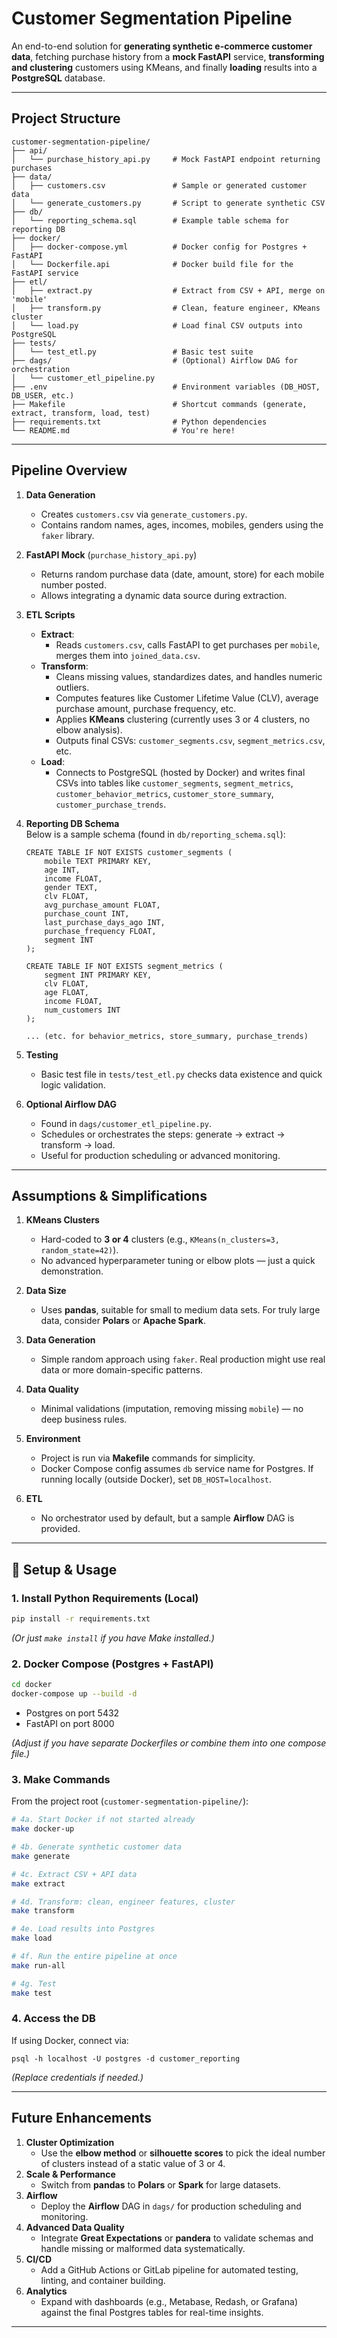 # Customer Segmentation Pipeline

An end-to-end solution for **generating synthetic e-commerce customer data**, fetching purchase history from a **mock FastAPI** service, **transforming and clustering** customers using KMeans, and finally **loading** results into a **PostgreSQL** database.

---

## Project Structure

```
customer-segmentation-pipeline/
├── api/
│   └── purchase_history_api.py     # Mock FastAPI endpoint returning purchases
├── data/
│   ├── customers.csv               # Sample or generated customer data
│   └── generate_customers.py       # Script to generate synthetic CSV
├── db/
│   └── reporting_schema.sql        # Example table schema for reporting DB
├── docker/
│   ├── docker-compose.yml          # Docker config for Postgres + FastAPI
│   └── Dockerfile.api              # Docker build file for the FastAPI service
├── etl/
│   ├── extract.py                  # Extract from CSV + API, merge on 'mobile'
│   ├── transform.py                # Clean, feature engineer, KMeans cluster
│   └── load.py                     # Load final CSV outputs into PostgreSQL
├── tests/
│   └── test_etl.py                 # Basic test suite
├── dags/                           # (Optional) Airflow DAG for orchestration
│   └── customer_etl_pipeline.py
├── .env                            # Environment variables (DB_HOST, DB_USER, etc.)
├── Makefile                        # Shortcut commands (generate, extract, transform, load, test)
├── requirements.txt                # Python dependencies
└── README.md                       # You're here!
```

---

## Pipeline Overview

1. **Data Generation**  
   - Creates `customers.csv` via `generate_customers.py`.
   - Contains random names, ages, incomes, mobiles, genders using the `faker` library.

2. **FastAPI Mock** (`purchase_history_api.py`)  
   - Returns random purchase data (date, amount, store) for each mobile number posted.
   - Allows integrating a dynamic data source during extraction.

3. **ETL Scripts**  
   - **Extract**:  
     - Reads `customers.csv`, calls FastAPI to get purchases per `mobile`, merges them into `joined_data.csv`.
   - **Transform**:  
     - Cleans missing values, standardizes dates, and handles numeric outliers.  
     - Computes features like Customer Lifetime Value (CLV), average purchase amount, purchase frequency, etc.  
     - Applies **KMeans** clustering (currently uses 3 or 4 clusters, no elbow analysis).  
     - Outputs final CSVs: `customer_segments.csv`, `segment_metrics.csv`, etc.
   - **Load**:  
     - Connects to PostgreSQL (hosted by Docker) and writes final CSVs into tables like `customer_segments`, `segment_metrics`, `customer_behavior_metrics`, `customer_store_summary`, `customer_purchase_trends`.

4. **Reporting DB Schema**  
   Below is a sample schema (found in `db/reporting_schema.sql`):
   ```
   CREATE TABLE IF NOT EXISTS customer_segments (
       mobile TEXT PRIMARY KEY,
       age INT,
       income FLOAT,
       gender TEXT,
       clv FLOAT,
       avg_purchase_amount FLOAT,
       purchase_count INT,
       last_purchase_days_ago INT,
       purchase_frequency FLOAT,
       segment INT
   );

   CREATE TABLE IF NOT EXISTS segment_metrics (
       segment INT PRIMARY KEY,
       clv FLOAT,
       age FLOAT,
       income FLOAT,
       num_customers INT
   );

   ... (etc. for behavior_metrics, store_summary, purchase_trends)
   ```

5. **Testing**  
   - Basic test file in `tests/test_etl.py` checks data existence and quick logic validation.

6. **Optional Airflow DAG**  
   - Found in `dags/customer_etl_pipeline.py`.  
   - Schedules or orchestrates the steps: generate → extract → transform → load.  
   - Useful for production scheduling or advanced monitoring.

---

## Assumptions & Simplifications

1. **KMeans Clusters**  
   - Hard-coded to **3 or 4** clusters (e.g., `KMeans(n_clusters=3, random_state=42)`).
   - No advanced hyperparameter tuning or elbow plots — just a quick demonstration.

2. **Data Size**  
   - Uses **pandas**, suitable for small to medium data sets. For truly large data, consider **Polars** or **Apache Spark**.

3. **Data Generation**  
   - Simple random approach using `faker`. Real production might use real data or more domain-specific patterns.

4. **Data Quality**  
   - Minimal validations (imputation, removing missing `mobile`) — no deep business rules.

5. **Environment**  
   - Project is run via **Makefile** commands for simplicity.  
   - Docker Compose config assumes `db` service name for Postgres. If running locally (outside Docker), set `DB_HOST=localhost`.

6. **ETL**  
   - No orchestrator used by default, but a sample **Airflow** DAG is provided.

---

## 🚀 Setup & Usage

### 1. **Install Python Requirements** (Local)

```bash
pip install -r requirements.txt
```
*(Or just `make install` if you have Make installed.)*

### 2. **Docker Compose** (Postgres + FastAPI)

```bash
cd docker
docker-compose up --build -d
```
- Postgres on port 5432
- FastAPI on port 8000

*(Adjust if you have separate Dockerfiles or combine them into one compose file.)*

### 3. **Make Commands**

From the project root (`customer-segmentation-pipeline/`):

```bash
# 4a. Start Docker if not started already
make docker-up

# 4b. Generate synthetic customer data
make generate

# 4c. Extract CSV + API data
make extract

# 4d. Transform: clean, engineer features, cluster
make transform

# 4e. Load results into Postgres
make load

# 4f. Run the entire pipeline at once
make run-all

# 4g. Test
make test
```

### 4. **Access the DB**
If using Docker, connect via:
```
psql -h localhost -U postgres -d customer_reporting
```
*(Replace credentials if needed.)*

---

## Future Enhancements

1. **Cluster Optimization**  
   - Use the **elbow method** or **silhouette scores** to pick the ideal number of clusters instead of a static value of 3 or 4.
2. **Scale & Performance**  
   - Switch from **pandas** to **Polars** or **Spark** for large datasets.
3. **Airflow**  
   - Deploy the **Airflow** DAG in `dags/` for production scheduling and monitoring.
4. **Advanced Data Quality**  
   - Integrate **Great Expectations** or **pandera** to validate schemas and handle missing or malformed data systematically.
5. **CI/CD**  
   - Add a GitHub Actions or GitLab pipeline for automated testing, linting, and container building.
6. **Analytics**  
   - Expand with dashboards (e.g., Metabase, Redash, or Grafana) against the final Postgres tables for real-time insights.

---

